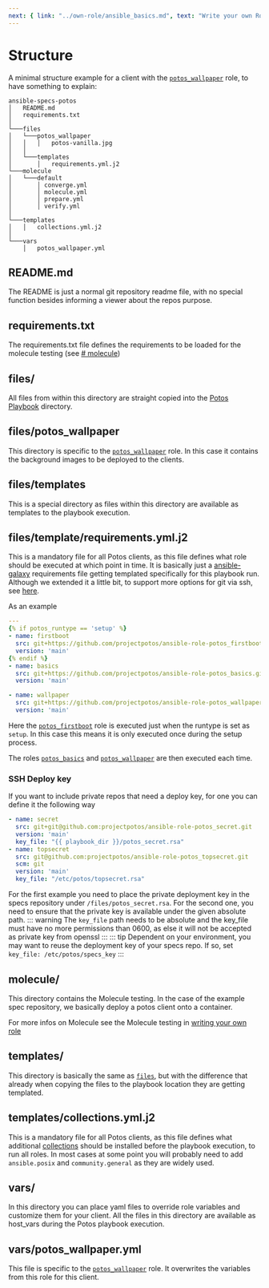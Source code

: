 ```yaml
---
next: { link: "../own-role/ansible_basics.md", text: "Write your own Role"}
---
```

# Structure


A minimal structure example for a client with the [`potos_wallpaper`](https://github.com/projectpotos/ansible-role-potos_wallpaper) role, to have something to explain:

```
ansible-specs-potos
│   README.md
│   requirements.txt
│
└───files
│   └───potos_wallpaper
│   │   │   potos-vanilla.jpg
│   │
│   └───templates
│       │   requirements.yml.j2
└───molecule
│   └───default
│       │ converge.yml
│       │ molecule.yml
│       │ prepare.yml
│       │ verify.yml
│
└───templates
│   │   collections.yml.j2
│
└───vars
    │   potos_wallpaper.yml
```

## README.md

The README is just a normal git repository readme file, with no special function besides informing a viewer about the repos purpose.

## requirements.txt

The requirements.txt file defines the requirements to be loaded for the molecule testing (see [# molecule](#molecule))

## files/

All files from within this directory are straight copied into the [Potos Playbook](/guide/own-role/potos_playbook.html) directory.

## files/potos_wallpaper

This directory is specific to the [`potos_wallpaper`](https://github.com/projectpotos/ansible-role-potos_wallpaper) role. In this case it contains the background images to be deployed to the clients.

## files/templates

This is a special directory as files within this directory are available as templates to the playbook execution.

## files/template/requirements.yml.j2

This is a mandatory file for all Potos clients, as this file defines what role should be executed at which point in time.
It is basically just a [ansible-galaxy](https://galaxy.ansible.com/) requirements file getting templated specifically for this playbook run.
Although we extended it a little bit, to support more options for git via ssh, see [here](#ssh-deploy-key).

As an example
```yaml
---
{% if potos_runtype == 'setup' %}
- name: firstboot
  src: git+https://github.com/projectpotos/ansible-role-potos_firstboot
  version: 'main'
{% endif %}
- name: basics
  src: git+https://github.com/projectpotos/ansible-role-potos_basics.git
  version: 'main'

- name: wallpaper
  src: git+https://github.com/projectpotos/ansible-role-potos_wallpaper.git
  version: 'main'
```
Here the [`potos_firstboot`](https://github.com/projectpotos/ansible-role-potos_firstboot) role is executed just when the runtype is set as `setup`. In this case this means it is only executed once during the setup process.

The roles [`potos_basics`](https://github.com/projectpotos/ansible-role-potos_basics.git) and [`potos_wallpaper`](https://github.com/projectpotos/ansible-role-potos_wallpaper.git) are then executed each time.

### SSH Deploy key
If you want to include private repos that need a deploy key, for one you can define it the following way
```yaml
- name: secret
  src: git+git@github.com:projectpotos/ansible-role-potos_secret.git
  version: 'main'
  key_file: "{{ playbook_dir }}/potos_secret.rsa"
- name: topsecret
  src: git@github.com:projectpotos/ansible-role-potos_topsecret.git
  scm: git
  version: 'main'
  key_file: "/etc/potos/topsecret.rsa"
```
For the first example you need to place the private deployment key in the specs repository under `/files/potos_secret.rsa`. For the second one, you need to ensure that the private key is available under the given absolute path. 
::: warning
The `key_file` path needs to be absolute and the key_file must have no more permissions than 0600, as else it will not be accepted as private key from openssl
:::
::: tip
Dependent on your environment, you may want to reuse the deployment key of your specs repo. If so, set `key_file: /etc/potos/specs_key`
:::


## molecule/

This directory contains the Molecule testing. In the case of the example spec repository, we basically deploy a potos client onto a container. 

For more infos on Molecule see the Molecule testing in [writing your own role](/guide/own-role/molecule)

## templates/

This directory is basically the same as [`files`](#files), but with the difference that already when copying the files to the playbook location they are getting templated.

## templates/collections.yml.j2

This is a mandatory file for all Potos clients, as this file defines what additional [collections](https://docs.ansible.com/ansible/latest/collections_guide/index.html) should be installed before the playbook execution, to run all roles.
In most cases at some point you will probably need to add `ansible.posix` and `community.general` as they are widely used.

## vars/

In this directory you can place yaml files to override role variables and customize them for your client. All the files in this directory are available as host_vars during the Potos playbook execution.

## vars/potos_wallpaper.yml

This file is specific to the [`potos_wallpaper`](https://github.com/projectpotos/ansible-role-potos_wallpaper) role. It overwrites the variables from this role for this client.


